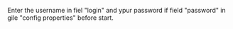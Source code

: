 Enter the username in fiel "login" and ypur password if field "password" in gile "config properties" before start.